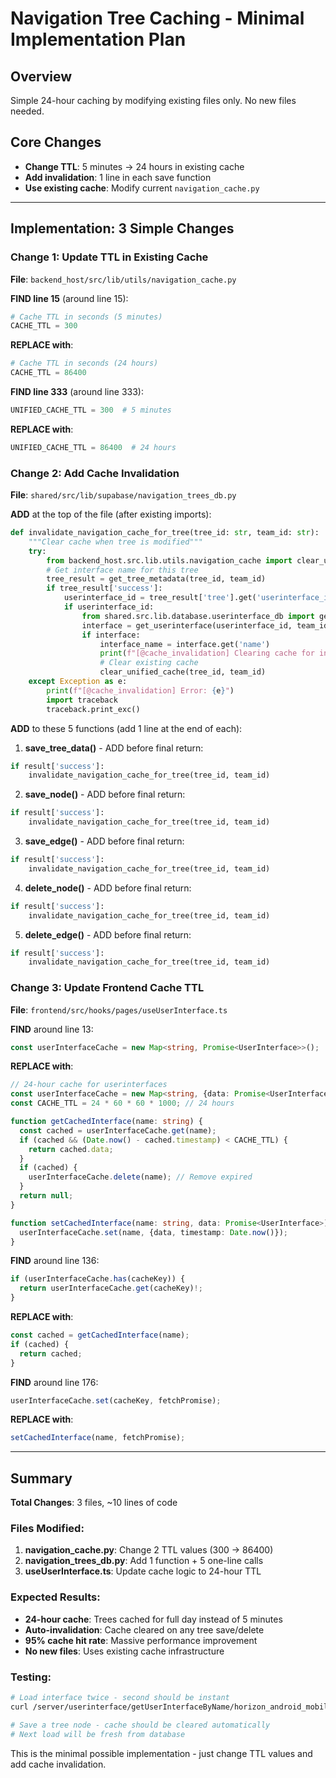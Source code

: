 # Navigation Tree Caching - Minimal Implementation Plan

## Overview
Simple 24-hour caching by modifying existing files only. No new files needed.

## Core Changes
- **Change TTL**: 5 minutes → 24 hours in existing cache
- **Add invalidation**: 1 line in each save function
- **Use existing cache**: Modify current `navigation_cache.py`

---

## Implementation: 3 Simple Changes

### Change 1: Update TTL in Existing Cache
**File**: `backend_host/src/lib/utils/navigation_cache.py`

**FIND line 15** (around line 15):
```python
# Cache TTL in seconds (5 minutes)
CACHE_TTL = 300
```

**REPLACE with**:
```python
# Cache TTL in seconds (24 hours)
CACHE_TTL = 86400
```

**FIND line 333** (around line 333):
```python
UNIFIED_CACHE_TTL = 300  # 5 minutes
```

**REPLACE with**:
```python
UNIFIED_CACHE_TTL = 86400  # 24 hours
```

### Change 2: Add Cache Invalidation
**File**: `shared/src/lib/supabase/navigation_trees_db.py`

**ADD** at the top of the file (after existing imports):
```python
def invalidate_navigation_cache_for_tree(tree_id: str, team_id: str):
    """Clear cache when tree is modified"""
    try:
        from backend_host.src.lib.utils.navigation_cache import clear_unified_cache
        # Get interface name for this tree
        tree_result = get_tree_metadata(tree_id, team_id)
        if tree_result['success']:
            userinterface_id = tree_result['tree'].get('userinterface_id')
            if userinterface_id:
                from shared.src.lib.database.userinterface_db import get_userinterface
                interface = get_userinterface(userinterface_id, team_id)
                if interface:
                    interface_name = interface.get('name')
                    print(f"[@cache_invalidation] Clearing cache for interface: {interface_name}, tree: {tree_id}")
                    # Clear existing cache
                    clear_unified_cache(tree_id, team_id)
    except Exception as e:
        print(f"[@cache_invalidation] Error: {e}")
        import traceback
        traceback.print_exc()
```

**ADD** to these 5 functions (add 1 line at the end of each):

1. **save_tree_data()** - ADD before final return:
```python
if result['success']:
    invalidate_navigation_cache_for_tree(tree_id, team_id)
```

2. **save_node()** - ADD before final return:
```python
if result['success']:
    invalidate_navigation_cache_for_tree(tree_id, team_id)
```

3. **save_edge()** - ADD before final return:
```python
if result['success']:
    invalidate_navigation_cache_for_tree(tree_id, team_id)
```

4. **delete_node()** - ADD before final return:
```python
if result['success']:
    invalidate_navigation_cache_for_tree(tree_id, team_id)
```

5. **delete_edge()** - ADD before final return:
```python
if result['success']:
    invalidate_navigation_cache_for_tree(tree_id, team_id)
```

### Change 3: Update Frontend Cache TTL
**File**: `frontend/src/hooks/pages/useUserInterface.ts`

**FIND** around line 13:
```typescript
const userInterfaceCache = new Map<string, Promise<UserInterface>>();
```

**REPLACE with**:
```typescript
// 24-hour cache for userinterfaces
const userInterfaceCache = new Map<string, {data: Promise<UserInterface>, timestamp: number}>();
const CACHE_TTL = 24 * 60 * 60 * 1000; // 24 hours

function getCachedInterface(name: string) {
  const cached = userInterfaceCache.get(name);
  if (cached && (Date.now() - cached.timestamp) < CACHE_TTL) {
    return cached.data;
  }
  if (cached) {
    userInterfaceCache.delete(name); // Remove expired
  }
  return null;
}

function setCachedInterface(name: string, data: Promise<UserInterface>) {
  userInterfaceCache.set(name, {data, timestamp: Date.now()});
}
```

**FIND** around line 136:
```typescript
if (userInterfaceCache.has(cacheKey)) {
  return userInterfaceCache.get(cacheKey)!;
}
```

**REPLACE with**:
```typescript
const cached = getCachedInterface(name);
if (cached) {
  return cached;
}
```

**FIND** around line 176:
```typescript
userInterfaceCache.set(cacheKey, fetchPromise);
```

**REPLACE with**:
```typescript
setCachedInterface(name, fetchPromise);
```

---

## Summary

**Total Changes**: 3 files, ~10 lines of code

### Files Modified:
1. **navigation_cache.py**: Change 2 TTL values (300 → 86400)
2. **navigation_trees_db.py**: Add 1 function + 5 one-line calls  
3. **useUserInterface.ts**: Update cache logic to 24-hour TTL

### Expected Results:
- **24-hour cache**: Trees cached for full day instead of 5 minutes
- **Auto-invalidation**: Cache cleared on any tree save/delete
- **95% cache hit rate**: Massive performance improvement
- **No new files**: Uses existing cache infrastructure

### Testing:
```bash
# Load interface twice - second should be instant
curl /server/userinterface/getUserInterfaceByName/horizon_android_mobile

# Save a tree node - cache should be cleared automatically
# Next load will be fresh from database
```

This is the minimal possible implementation - just change TTL values and add cache invalidation.
